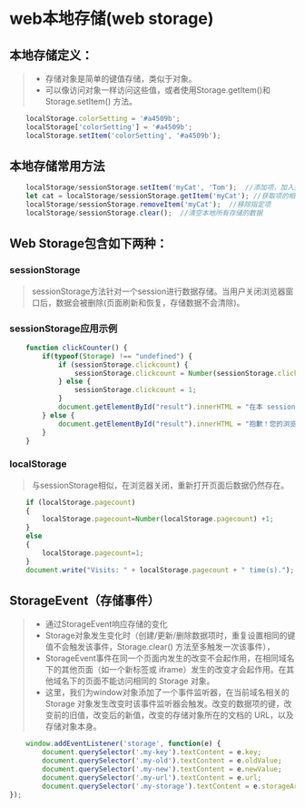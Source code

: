 
# web本地存储(web storage) 
## 本地存储定义：
>* 存储对象是简单的键值存储，类似于对象。
>* 可以像访问对象一样访问这些值，或者使用Storage.getItem()和 Storage.setItem() 方法。
~~~js
    localStorage.colorSetting = '#a4509b';
    localStorage['colorSetting'] = '#a4509b';
    localStorage.setItem('colorSetting', '#a4509b');
~~~
## 本地存储常用方法
~~~js
    localStorage/sessionStorage.setItem('myCat', 'Tom');  //添加项，加入到本地存储中
    let cat = localStorage/sessionStorage.getItem('myCat'); //获取项的相应值
    localStorage/sessionStorage.removeItem('myCat');  //移除指定项
    localStorage/sessionStorage.clear();  //清空本地所有存储的数据
~~~
## Web Storage包含如下两种：
### sessionStorage 
>sessionStorage方法针对一个session进行数据存储。当用户关闭浏览器窗口后，数据会被删除(页面刷新和恢复，存储数据不会清除)。
### sessionStorage应用示例
~~~js
    function clickCounter() {
        if(typeof(Storage) !== "undefined") {
            if (sessionStorage.clickcount) {
                sessionStorage.clickcount = Number(sessionStorage.clickcount)+1;
            } else {
                sessionStorage.clickcount = 1;
            }
            document.getElementById("result").innerHTML = "在本 session中，点击按钮 " + sessionStorage.clickcount + " 次。";
        } else {
            document.getElementById("result").innerHTML = "抱歉！您的浏览器不支持 Web Storage ...";
        }
    }
~~~
### localStorage 
>与sessionStorage相似，在浏览器关闭，重新打开页面后数据仍然存在。
~~~js
    if (localStorage.pagecount)
	{
	    localStorage.pagecount=Number(localStorage.pagecount) +1;
	}
    else
	{
	    localStorage.pagecount=1;
	}
    document.write("Visits: " + localStorage.pagecount + " time(s).");
~~~

## StorageEvent（存储事件）
>* 通过StorageEvent响应存储的变化
>* Storage对象发生变化时（创建/更新/删除数据项时，重复设置相同的键值不会触发该事件，Storage.clear() 方法至多触发一次该事件），
>* StorageEvent事件在同一个页面内发生的改变不会起作用，在相同域名下的其他页面（如一个新标签或 iframe）发生的改变才会起作用。在其他域名下的页面不能访问相同的 Storage 对象。
>* 这里，我们为window对象添加了一个事件监听器，在当前域名相关的 Storage 对象发生改变时该事件监听器会触发。改变的数据项的键，改变前的旧值，改变后的新值，改变的存储对象所在的文档的 URL，以及存储对象本身。
~~~js
    window.addEventListener('storage', function(e) {  
        document.querySelector('.my-key').textContent = e.key;
        document.querySelector('.my-old').textContent = e.oldValue;
        document.querySelector('.my-new').textContent = e.newValue;
        document.querySelector('.my-url').textContent = e.url;
        document.querySelector('.my-storage').textContent = e.storageArea;
});
~~~
